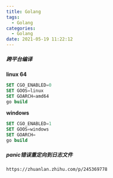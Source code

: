 ```yaml
---
title: Golang
tags:
  - Golang
categories:
  - Golang
date: 2021-05-19 11:22:12
---
```


##### ***跨平台编译***

**linux 64**

```sql
SET CGO_ENABLED=0
SET GOOS=linux
SET GOARCH=amd64
go build 
```

**windows**

```sql
SET CGO_ENABLED=1
SET GOOS=windows
SET GOARCH=
go build    
```

##### panic错误重定向到日志文件

`https://zhuanlan.zhihu.com/p/245369778`

